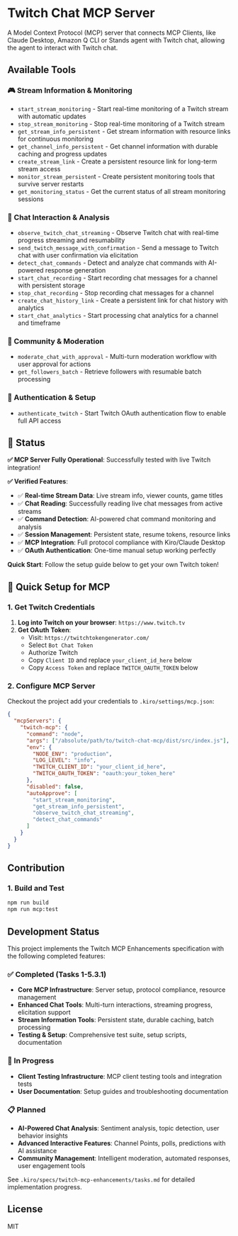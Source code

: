 # Twitch Chat MCP Server

A Model Context Protocol (MCP) server that connects MCP Clients, like Claude Desktop, Amazon Q CLI or Stands agent with Twitch chat, allowing the agent to interact with Twitch chat.

## Available Tools

### 🎮 Stream Information & Monitoring
 - `start_stream_monitoring` - Start real-time monitoring of a Twitch stream with automatic updates
 - `stop_stream_monitoring` - Stop real-time monitoring of a Twitch stream
 - `get_stream_info_persistent` - Get stream information with resource links for continuous monitoring
 - `get_channel_info_persistent` - Get channel information with durable caching and progress updates
 - `create_stream_link` - Create a persistent resource link for long-term stream access
 - `monitor_stream_persisten`t - Create persistent monitoring tools that survive server restarts
 - `get_monitoring_status` - Get the current status of all stream monitoring sessions

### 💬 Chat Interaction & Analysis
 - `observe_twitch_chat_streaming` - Observe Twitch chat with real-time progress streaming and resumability
 - `send_twitch_message_with_confirmation` - Send a message to Twitch chat with user confirmation via elicitation
 - `detect_chat_commands` - Detect and analyze chat commands with AI-powered response generation
 - `start_chat_recording` - Start recording chat messages for a channel with persistent storage
 - `stop_chat_recording` - Stop recording chat messages for a channel
 - `create_chat_history_link` - Create a persistent link for chat history with analytics
 - `start_chat_analytics` - Start processing chat analytics for a channel and timeframe

### 👥 Community & Moderation
 - `moderate_chat_with_approval` - Multi-turn moderation workflow with user approval for actions
 - `get_followers_batch` - Retrieve followers with resumable batch processing

### 🔐 Authentication & Setup
 - `authenticate_twitch` - Start Twitch OAuth authentication flow to enable full API access

## 🚀 Status

**✅ MCP Server Fully Operational**: Successfully tested with live Twitch integration!

**✅ Verified Features**:
- ✅ **Real-time Stream Data**: Live stream info, viewer counts, game titles
- ✅ **Chat Reading**: Successfully reading live chat messages from active streams  
- ✅ **Command Detection**: AI-powered chat command monitoring and analysis
- ✅ **Session Management**: Persistent state, resume tokens, resource links
- ✅ **MCP Integration**: Full protocol compliance with Kiro/Claude Desktop
- ✅ **OAuth Authentication**: One-time manual setup working perfectly

**Quick Start**: Follow the setup guide below to get your own Twitch token!

## 🚀 Quick Setup for MCP

### 1. Get Twitch Credentials
1. **Log into Twitch on your browser**: `https://www.twitch.tv`
2. **Get OAuth Token**:
   - Visit: `https://twitchtokengenerator.com/`
   - Select `Bot Chat Token`
   - Authorize Twitch
   - Copy `Client ID` and replace `your_client_id_here` below
   - Copy `Access Token` and replace `TWITCH_OAUTH_TOKEN` below

### 2. Configure MCP Server

Checkout the project add your credentials to `.kiro/settings/mcp.json`:

```json
{
  "mcpServers": {
    "twitch-mcp": {
      "command": "node",
      "args": ["/absolute/path/to/twitch-chat-mcp/dist/src/index.js"],
      "env": {
        "NODE_ENV": "production",
        "LOG_LEVEL": "info",
        "TWITCH_CLIENT_ID": "your_client_id_here",
        "TWITCH_OAUTH_TOKEN": "oauth:your_token_here"
      },
      "disabled": false,
      "autoApprove": [
        "start_stream_monitoring",
        "get_stream_info_persistent",
        "observe_twitch_chat_streaming",
        "detect_chat_commands"
      ]
    }
  }
}
```

## Contribution

### 1. Build and Test

```bash
npm run build
npm run mcp:test
```

## Development Status

This project implements the Twitch MCP Enhancements specification with the following completed features:

### ✅ Completed (Tasks 1-5.3.1)
- **Core MCP Infrastructure**: Server setup, protocol compliance, resource management
- **Enhanced Chat Tools**: Multi-turn interactions, streaming progress, elicitation support
- **Stream Information Tools**: Persistent state, durable caching, batch processing
- **Testing & Setup**: Comprehensive test suite, setup scripts, documentation

### 🚧 In Progress  
- **Client Testing Infrastructure**: MCP client testing tools and integration tests
- **User Documentation**: Setup guides and troubleshooting documentation

### 📋 Planned
- **AI-Powered Chat Analysis**: Sentiment analysis, topic detection, user behavior insights
- **Advanced Interactive Features**: Channel Points, polls, predictions with AI assistance
- **Community Management**: Intelligent moderation, automated responses, user engagement tools

See `.kiro/specs/twitch-mcp-enhancements/tasks.md` for detailed implementation progress.

## License

MIT 